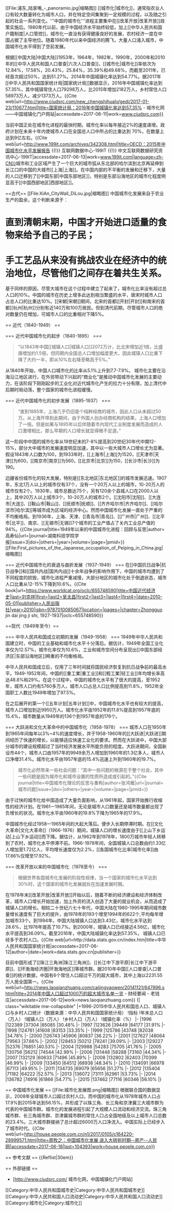 [[File:浦东_陆家嘴_-_panoramio.jpg|缩略图]]
[[城市化|城市化]]，通常指农业人口有较大数量转化为城市人口，并在特定空间集聚到一定规模的过程，以及随之引起的社会一系列变化。'''中国的城市化'''进程主要集中在[[改革开放|改革开放]]政策实施后。1980年代以前，由于中国经济水平始终较低，加上[[中华人民共和国户籍制度|人口管控]]，城市化一直没有获得健康良好的发展，农村经济一度在中国占据了主导地位。随着1980年代以来中国经济的腾飞，大量人口涌入城市，中国城市化水平得到了空前发展。

根据[[中国大陆|中国大陆]]1953年，1964年，1982年，1990年，2000年和2010年的[[中华人民共和国人口普查|六次人口普查]]，[[城市化|城市化]]率依次为12.84%，17.58%，20.43%，25.84%，35.39%和49.68%，而截至2011年，已经首次超过50%，达到51.27%。2014年中国城镇化率达到54.77%。据2017年[[中华人民共和国国家统计局|国家统计局]]数据显示，2016年中国城镇化率达到57.35%，其中城镇常住人口79298万人，比2015年增加2182万人，乡村常住人口58973万人，减少1373万人。<ref>{{Cite web|url=http://www.ciudsrc.com/new_chengshihualv/gedi/2017-01-23/110677.html|title=国家统计局：2016年中国城镇化率达到57.35% - 城市化网——中国城镇化门户网站|accessdate=2017-06-11|work=www.ciudsrc.com}}</ref>

当前中国正处在城市化进程的最快时期，城市化率以每年接近2%的速度递增。政府计划在未来十年内使城市人口在全国总人口中所占的比重达到 70%，在数量上达到9亿左右。<ref>{{Cite web|url=http://www.199it.com/archives/342308.html|title=OECD：2015年中国城市化水平发展报告 {{!}} 互联网数据中心-199IT {{!}} 中文互联网数据研究资讯中心-199IT|accessdate=2017-06-13|work=www.199it.com|language=zh-CN}}</ref>城市和工业区域产生了一个巨大的城市弧从东北部的哈尔滨到北京再延伸到长江口的中国的大城市[[上海|上海]]。在中国内部的不平衡的发展和迁移下，大量的人口迁移到了[[中国东部|中国东部地区]]，特别是东部沿海地区的城市化程度明显高于[[中国西部地区|西部地区]]。

==古代==
[[File:XiAn_CityWall_DiLou.jpg|缩略图]]
中国城市化发展来自于农业生产的盈余，这个判断来源于：
# 直到清朝末期，中国才开始进口适量的食物来给予自己的子民；
# 手工艺品从来没有挑战农业在经济中的统治地位，尽管他们之间存在着共生关系。
基于同样的原因，尽管大城市在这个过程中建立了起来了，城市化比率没有超过总人口的10%。中国的城市在历史上增多此达到相当繁盛的水平，唐宋时城市人口占总人口的比重达10%。[[宋朝|宋朝]]期间，北宋的首都[[开封|开封]]和南宋的首都[[杭州|杭州]]分别有近140万和100万居民。但到清代前期，尽管城市人口的绝对数量仍在增加，可城市人口的比重相对下降5%。 

== 近代（1840-1949） ==

=== 近代中国城市化的起步（1840-1895） ===
<blockquote>“以1843年中国[[城镇人口|城镇人口]]2072万计，比北宋增加近1倍，比盛唐增加约1.5倍，但同期内全国总人口增加幅度更大，因此城镇人口比重下降了大约一半，即从10%左右降至略高于5%。” </blockquote>从1840年开始，中国人口城市化的比率从5.1%上升到7.7-7.9%。 城市化主要在沿海沿江地区进行，在外贸带动下兴起的“商业化”是推动中国城市化发展的主要动力，在该阶段下刚刚起步的工业化对近代城市化产生的拉力十分有限，加上清代中后期时局动荡，整个国家的城市化进程缓慢。

=== 近代中国城市化的初步发展（1895-1937） ===
<blockquote>“直到1895年，上海几乎仍旧是个纯粹经商的城市，因此人口从未超过50万。从上海开埠到此期间，由于外国人创办经商机构的结果，上海人口增加了一倍。但是如果与1895年以后伴随着市内现代工业制度发展而造成的人口激增相比，那么早期的人口增长就显得微不足道。”</blockquote>这一阶段中中国的城市化率从19世纪末的7-8%提高到20世纪30年代中期12-15%，部分大中城市的发展速度明显加速，其中以一些大城市人口增长尤为显著。假设1843年人口数为100，到1933年时，[[上海市|上海]]为1520，[[天津市|天津]]为600，[[南京市|南京]]为560，[[北京市|北京]]为150，[[长沙市|长沙]]为190。

边疆省份城市化的较大发展，特别是[[东北地区|东北地区]]的城市发展迅速。1907年，东北1万人以上的城市仅有37个，没有一个20万人以上的城市，10-20万人的城市仅有2个。1930年，城市总数达75个，另有120余个县城人口在2000人以上，其中20万人以上城市3个，10-20万人的城市2个。[[沈阳市|沈阳]]、[[大连市|大连]]、[[鞍山市|鞍山]]、[[抚顺市|抚顺]]、[[齐齐哈尔市|齐齐哈尔]]、[[哈尔滨市|哈尔滨]]等城市成为区域的经济中心。然而中国城市化发展一直处于严重的不均衡格局。到1936年，上海、天津、[[青岛市|青岛]]、[[广州市|广州]]、[[北平市|北平]]、南京、[[无锡市|无锡]]7个城市的工业产值占了关内工业总产值的94%。<ref>{{Cite journal|title=1949年以来的中国城市化进程：回顾与反思|author=高寿仙|url=|journal=湖南科技学院学报|issue=3|doi=|others=|year=|volume=|page=|pmid=}}</ref>
[[File:First_pictures_of_the_Japanese_occupation_of_Peiping_in_China.jpg|缩略图]]

=== 近代中国城市化的衰退与曲折发展（1937-1949） ===
在[[中国抗日战争|抗日战争]]和[[国共内战|国共内战]]十余年战争的影响作用下，中国的城市均遭到了不同程度的损毁，城市化进程严重减慢，大部分地区的城市化处于倒退状态，城市人口比重从12-15%下降到10.6%。<ref>{{Cite book|url=https://www.worldcat.org/oclc/655748590|title=中国近代经济史|last=刘克祥|first=|last2=吴太昌|first2=|last3=|last4=|first4=|date=2010-05-01|publisher=人民出版社|year=2010|isbn=9787010085067|location=|pages=|chapter=Zhongguo jin dai jing ji shi, 1927-1937|oclc=655748590}}</ref>

==现代（1949年至今）==

=== 中华人民共和国成立初期的发展（1949-1958） ===
1949年中华人民共和国建立时，中国的工业基础和城市化水平十分落后。据估计，1949年全国工业化率仅为12.57%，城市化率仅为10.6%，工业和城市空间分布呈现出[[中国东部经济区|东部沿海地区]]畸重的不均衡格局。

中华人民共和国成立后，仅用了三年时间就将国民经济恢复到抗日战争前的最高水平。1949-1952年间，中国的[[重工業|重工业]]和[[輕工業|轻工业]]年均增长率高达48.8%和29%。在这个过程中，中国的城市化水平有了很大的提高，至1952年，城市人口约有5760多万人，城市人口占总人口比例提高到11.8%，1952年全国职工人数比1949年增加了97.5%。

在之后展开的第一个[[五年计划|五年计划]]中，中国城市化水平也有较大的提高，城市人口增加到近9950万人。城市化水平由1952年的11.8%提高到1957年底的15.4%，城市数量从1949年的136个到1957年底的176个。

=== 大跃进和文化大革命中的中国城市化（1958-1978） ===
城市人口在1950年到1965年间每年以3%~4%的速度增长，并于1958-1960年的[[大跃进|大跃进]]期间经历了快速的增长，以能够适应快速工业化的要求。然而在大跃进中，中国大部分城市的建设规模超过了当时经济发展水平所能负担的程度。大跃进期间，全国新设市44个，城市人口由1957年的9949余万人增加到1960年的1.3亿多人，城市人口净增31.4%。城市化水平由1957年底的15.4%迅速上升到1960年的19.7%。<blockquote>城市化必然带来一些社会问题：“其中一些问题的根源在于整个社会，其中一些问题是因为城市化和城市设置的性质所造成或引起的。”<ref>{{Cite journal|title=中国城市化理论的反思与重构|author=张鸿雁|url=|journal=城市问题|issue=|doi=|others=|year=|volume=|page=|pmid=}}</ref></blockquote>由于过快的城市化给中国造成了大量负面影响，从1961年起，国家开始推行收缩性的经济计划。在1961一1965年间，无论是城市人口数量还是城市数量都出现了负增长的状况。城市化水平由1960年的19.8%下降为1965年的17.9%。

中国城市化经过1958一1965年间的大起大落后。便步入长期停滞时期。在[[文化大革命|文化大革命]]（1966-1976）期间，城镇人口的增长速度由于[[上山下乡运动|上山下乡运动]]而下降。据估计，从1962年到1978年，1800万城市年轻人转移到了农村，城市化水平停滞不前。1966-1978年间，全国城镇人口总数由约1.33亿人增加至1.72亿人，平均增长速度仅为2.2%，[[各国城市化比率|城市化率]]由17.86%仅增至17.92%。

=== 改革开放以来的中国城市化（1978至今） ===
<blockquote>根据世界各国城市化发展的阶段性规律，当一个国家的城市化水平达到30%时，这个国家的城市化发展就处在加速发展时期。</blockquote>在1978年末[[改革开放|改革开放]]开始以后，随着不断的经济建设和经济体制改革，城市人口增长开始加速，加上外资的流入创造了大量的就业机会，从而造成了城镇人口的增长。相较二十世纪六七十年代，中国大陆在1980-1995年期间城市数量增长速度有了巨大的提升，由1978年的193个增至1994年的622个,平均每年增加城市33个。到1994年，中国大陆城镇人口达到3.43亿，城市化水平达到28.6%，比1978年提高了10.7%。到2000年，城镇人口已经接近4.56亿，城市化水平提高到36.09%。截至2016年，中国大陆城镇化率达到57.35%， 城镇人口已经多于农村人口。<ref>{{Cite web|url=http://data.stats.gov.cn/index.htm|title=中华人民共和国国家统计局|accessdate=2017-06-12|author=|date=|work=data.stats.gov.cn|publisher=}}</ref>

目前中国形成了[[珠江三角洲|珠江三角洲]]、[[长江中下游平原|长江中下游平原]]、[[环渤海经济圈|环渤海地区]]等城市群。据2010年中国[[人口普查|人口普查]]的统计数据，中国有6个常住人口超过千万的超大城市，其中上海以2231.55万人居全国第一。<ref>{{Cite web|url=http://news.laoqianzhuang.com/caijingyaowen/20141121/647896.shtml|title=2014年中国人口超过1000万的超大城市名单一览 - 财经要闻 - 老钱庄|accessdate=2017-06-12|work=news.laoqianzhuang.com}}</ref>
{| class="wikitable mw-collapsible"
|+1996-2015中华人民共和国总人口、城镇人口与乡村人口统计（数据来源：中华人民共和国国家统计局）
!指标
!年末总人口（万人）
!城镇人口（万人）
!乡村人口（万人）
!城镇化率（%）
|-
|1996
|122389
|37304
|85085
|30.48%
|-
|1997
|123626
|39449
|84177
|31.91%
|-
|1998
|124761
|41608
|83153
|33.35%
|-
|1999
|125786
|43748
|82038
|34.78%
|-
|2000
|126743
|45906
|80837
|36.22%
|-
|2001
|127627
|48064
|79563
|37.66%
|-
|2002
|128453
|50212
|78241
|39.09%
|-
|2003
|129227
|52376
|76851
|40.53%
|-
|2004
|129988
|54283
|75705
|41.76%
|-
|2005
|130756
|56212
|74544
|42.99%
|-
|2006
|131448
|58288
|73160
|44.34%
|-
|2007
|132129
|60633
|71496
|45.89%
|-
|2008
|132802
|62403
|70399
|46.99%
|-
|2009
|133450
|64512
|68938
|48.34%
|-
|2010
|134091
|66978
|67113
|49.95%
|-
|2011
|134735
|69079
|65656
|51.27%
|-
|2012
|135404
|71182
|64222
|52.57%
|-
|2013
|136072
|73111
|62961
|53.73%
|-
|2014
|136782
|74916
|61866
|54.77%
|-
|2015
|137462
|77116
|60346
|56.10%
|}

== 中国城市化发展 ==
[[File:城市化发展图.png|缩略图]]
根据联合国的数据显示，2008年全球城市人口超过农村人口，而中国的城市化从1978年城市人口占17.9%到2015年达到56.15%，并形成了以珠三角、长三角和京津冀三大城市群为代表的中国城市群。城市化的发展进程引起了大规模人口流动和经济交流。珠三角城市群、长三角城市群、京津冀城市群的常住人口占全国地级及以上城市人口总数的23.4%。三大城市群接纳了总计超过6000万人口净流入。中国实际上已经步入了城市时代。<ref>{{Cite web|url=http://house.people.com.cn/n1/2017/0105/c164220-28999571.html|title=周牧之：中国城市化发展 进入大转折时期--房产--人民网|accessdate=2017-06-18|last=104393|work=house.people.com.cn}}</ref>

== 参考文献 ==
{{Reflist|30em}}

== 外部链接 ==
* [http://www.ciudsrc.com/ 城市化网，中国城镇化门户网站]

[[Category:中华人民共和国城市史|Category:中华人民共和国城市史]]
[[Category:中华人民共和国人口流动史|Category:中华人民共和国人口流动史]]
[[Category:城市化|Category:城市化]]